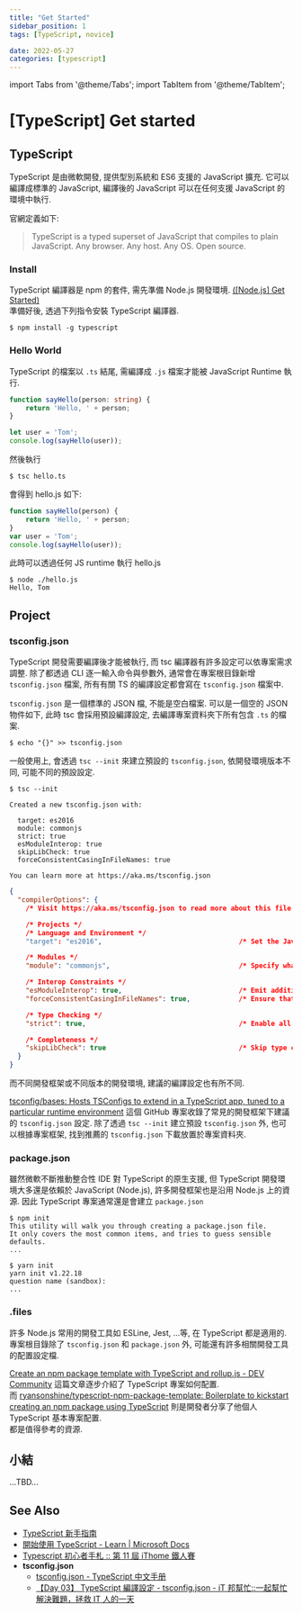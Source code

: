 ```yaml
---
title: "Get Started"
sidebar_position: 1
tags: [TypeScript, novice]

date: 2022-05-27
categories: [typescript]
---
```


import Tabs from '@theme/Tabs';
import TabItem from '@theme/TabItem';

[TypeScript] Get started
========================

TypeScript
----------

TypeScript 是由微軟開發, 提供型別系統和 ES6 支援的 JavaScript 擴充. 
它可以編譯成標準的 JavaScript, 編譯後的 JavaScript 可以在任何支援 JavaScript 的環境中執行.

官網定義如下:

> TypeScript is a typed superset of JavaScript that compiles to plain JavaScript. Any browser. Any host. Any OS. Open source.

### Install ###

TypeScript 編譯器是 npm 的套件, 需先準備 Node.js 開發環境. [([Node.js] Get Started)](../node.js/js_get-started.md)  
準備好後, 透過下列指令安裝 TypeScript 編譯器.

``` shell
$ npm install -g typescript
```

### Hello World ###

TypeScript 的檔案以 `.ts` 結尾, 需編譯成 `.js` 檔案才能被 JavaScript Runtime 執行.

```ts title="hello.ts"
function sayHello(person: string) {
    return 'Hello, ' + person;
}

let user = 'Tom';
console.log(sayHello(user));
```
然後執行

``` shell
$ tsc hello.ts
```
會得到 hello.js 如下:

```js title="hello.js"
function sayHello(person) {
    return 'Hello, ' + person;
}
var user = 'Tom';
console.log(sayHello(user));
```
此時可以透過任何 JS runtime 執行 hello.js

``` shell
$ node ./hello.js
Hello, Tom
```


Project
-------

### tsconfig.json ###

TypeScript 開發需要編譯後才能被執行, 而 tsc 編譯器有許多設定可以依專案需求調整.
除了都透過 CLI 逐一輸入命令與參數外, 通常會在專案根目錄新增 `tsconfig.json` 檔案,
所有有關 TS 的編譯設定都會寫在 `tsconfig.json` 檔案中.

`tsconfig.json` 是一個標準的 JSON 檔, 不能是空白檔案. 可以是一個空的 JSON 物件如下,
此時 tsc 會採用預設編譯設定, 去編譯專案資料夾下所有包含 `.ts` 的檔案.

``` shell 
$ echo "{}" >> tsconfig.json
```

一般使用上, 會透過 `tsc --init` 來建立預設的 `tsconfig.json`, 
依開發環境版本不同, 可能不同的預設設定. 

<Tabs>
  <TabItem value="shell" label="Shell" default>

```shell
$ tsc --init

Created a new tsconfig.json with:

  target: es2016
  module: commonjs
  strict: true
  esModuleInterop: true
  skipLibCheck: true
  forceConsistentCasingInFileNames: true

You can learn more at https://aka.ms/tsconfig.json
```
  </TabItem>
  <TabItem value="json" label="tsconfig.json">

```json
{
  "compilerOptions": {
    /* Visit https://aka.ms/tsconfig.json to read more about this file */

    /* Projects */
    /* Language and Environment */
    "target": "es2016",                                  /* Set the JavaScript language version for emitted JavaScript and include compatible library declarations. */

    /* Modules */
    "module": "commonjs",                                /* Specify what module code is generated. */

    /* Interop Constraints */
    "esModuleInterop": true,                             /* Emit additional JavaScript to ease support for importing CommonJS modules. This enables `allowSyntheticDefaultImports` for type compatibility. */
    "forceConsistentCasingInFileNames": true,            /* Ensure that casing is correct in imports. */

    /* Type Checking */
    "strict": true,                                      /* Enable all strict type-checking options. */

    /* Completeness */
    "skipLibCheck": true                                 /* Skip type checking all .d.ts files. */
  }
}
```
  </TabItem>
</Tabs>

而不同開發框架或不同版本的開發環境, 建議的編譯設定也有所不同.

[tsconfig/bases: Hosts TSConfigs to extend in a TypeScript app, tuned to a particular runtime environment](https://github.com/tsconfig/bases)
這個 GitHub 專案收錄了常見的開發框架下建議的 `tsconfig.json` 設定. 
除了透過 `tsc --init` 建立預設 `tsconfig.json` 外, 
也可以根據專案框架, 找到推薦的 `tsconfig.json` 下載放置於專案資料夾.

### package.json ###

雖然微軟不斷推動整合性 IDE 對 TypeScript 的原生支援, 
但 TypeScript 開發環境大多還是依賴於 JavaScript (Node.js),
許多開發框架也是沿用 Node.js 上的資源. 
因此 TypeScript 專案通常還是會建立 `package.json`

<Tabs>
  <TabItem value="npm" label="npm" default>

```shell
$ npm init
This utility will walk you through creating a package.json file.
It only covers the most common items, and tries to guess sensible defaults.
...
```
  </TabItem>
  <TabItem value="yarn" label="yarn">

```shell
$ yarn init
yarn init v1.22.18
question name (sandbox): 
...
```
  </TabItem>
</Tabs>

### .files ###

許多 Node.js 常用的開發工具如 ESLine, Jest, ...等, 
在 TypeScript 都是適用的. 
專案根目錄除了 `tsconfig.json` 和 `package.json` 外, 
可能還有許多相關開發工具的配置設定檔. 

[Create an npm package template with TypeScript and rollup.js - DEV Community](https://dev.to/0xkoji/create-an-npm-package-template-with-typescript-and-rollup-js-294a)
這篇文章逐步介紹了 TypeScript 專案如何配置.  
而 [ryansonshine/typescript-npm-package-template: Boilerplate to kickstart creating an npm package using TypeScript](https://github.com/ryansonshine/typescript-npm-package-template)
則是開發者分享了他個人 TypeScript 基本專案配置.  
都是值得參考的資源.



小結
----

...TBD...


See Also
--------

-   [TypeScript 新手指南](https://willh.gitbook.io/typescript-tutorial/)
-   [開始使用 TypeScript - Learn | Microsoft Docs](https://docs.microsoft.com/zh-tw/learn/modules/typescript-get-started/)
-   [Typescript 初心者手札 :: 第 11 屆 iThome 鐵人賽](https://ithelp.ithome.com.tw/users/20120053/ironman/2273)
-   __tsconfig.json__
    -   [tsconfig.json - TypeScript 中文手册](https://typescript.bootcss.com/tsconfig-json.html)
    -   [【Day 03】 TypeScript 編譯設定 - tsconfig.json - iT 邦幫忙::一起幫忙解決難題，拯救 IT 人的一天](https://ithelp.ithome.com.tw/articles/10216636)
